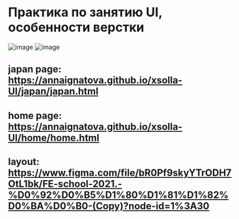 # Практика по занятию UI, особенности верстки

![image](https://user-images.githubusercontent.com/61065956/144744845-56b91625-1abc-4116-bd7c-35c0282d217b.png)
![image](https://user-images.githubusercontent.com/61065956/144744856-134d8c17-50ce-4b0c-a96c-c4af75fbd992.png)

## japan page:  https://annaignatova.github.io/xsolla-UI/japan/japan.html
## home page: https://annaignatova.github.io/xsolla-UI/home/home.html

## layout: https://www.figma.com/file/bR0Pf9skyYTrODH7OtL1bk/FE-school-2021.-%D0%92%D0%B5%D1%80%D1%81%D1%82%D0%BA%D0%B0-(Copy)?node-id=1%3A30
